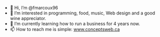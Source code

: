 - 👋 Hi, I’m @fmarcoux96
- 👀 I’m interested in programming, food, music, Web design and a good wine appreciator.
- 🌱 I’m currently learning how to run a business for 4 years now.
- 📫 How to reach me is simple: www.conceptsweb.ca

<!---
fmarcoux96/fmarcoux96 is a ✨ special ✨ repository because its `README.md` (this file) appears on your GitHub profile.
You can click the Preview link to take a look at your changes.
--->
